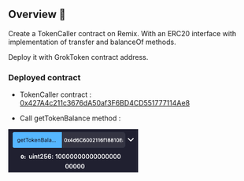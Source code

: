 ## Overview 📝

Create a TokenCaller contract on Remix.
With an ERC20 interface with implementation of transfer and balanceOf methods.

Deploy it with GrokToken contract address.

### Deployed contract

- TokenCaller contract : [0x427A4c211c3676dA50af3F6BD4CD551777114Ae8](https://sepolia.etherscan.io/address/0x427a4c211c3676da50af3f6bd4cd551777114ae8)

- Call getTokenBalance method :

![Result ok](./img/TokenBalance.png)

